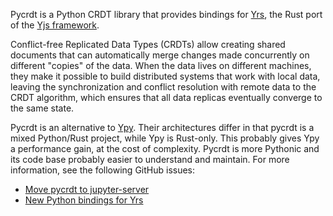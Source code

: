Pycrdt is a Python CRDT library that provides bindings for [Yrs](https://github.com/y-crdt/y-crdt/tree/main/yrs), the Rust port of the [Yjs framework](https://yjs.dev).

Conflict-free Replicated Data Types (CRDTs) allow creating shared documents that can automatically merge changes made concurrently on different "copies" of the data. When the data lives on different machines, they make it possible to build distributed systems that work with local data, leaving the synchronization and conflict resolution with remote data to the CRDT algorithm, which ensures that all data replicas eventually converge to the same state.

Pycrdt is an alternative to [Ypy](https://ypy.readthedocs.io/). Their architectures differ in that pycrdt is a mixed Python/Rust project, while Ypy is Rust-only. This probably gives Ypy a performance gain, at the cost of complexity. Pycrdt is more Pythonic and its code base probably easier to understand and maintain. For more information, see the following GitHub issues:

- [Move pycrdt to jupyter-server](https://github.com/datalayer-externals/team-compass/issues/55)
- [New Python bindings for Yrs](https://github.com/y-crdt/ypy/issues/146)
